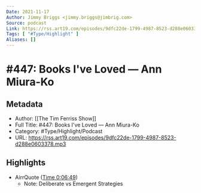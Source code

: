 ```yaml
---
Date: 2021-11-17
Author: Jimmy Briggs <jimmy.briggs@jimbrig.com>
Source: podcast
Link: https://rss.art19.com/episodes/9dfc22de-1799-4987-8523-d288e0603378.mp3
Tags: [ "#Type/Highlight" ]
Aliases: []
---
```

# #447: Books I've Loved — Ann Miura-Ko

## Metadata
- Author: [[The Tim Ferriss Show]]
- Full Title: #447: Books I've Loved — Ann Miura-Ko
- Category: #Type/Highlight/Podcast
- URL: https://rss.art19.com/episodes/9dfc22de-1799-4987-8523-d288e0603378.mp3

## Highlights
- AirrQuote ([Time 0:06:49](https://www.airr.io/quote/5f372471a7c7e03c3099a882))
    - Note: Deliberate vs Emergent Strategies

